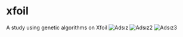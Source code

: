 # xfoil
A study using genetic algorithms on Xfoil
![Adsız](https://user-images.githubusercontent.com/40143379/147733368-fdf4a3d7-40db-4c9f-9f5a-8c890f3ef49b.png)
![Adsız2](https://user-images.githubusercontent.com/40143379/147733371-104b6dec-a224-4ecd-877b-2ad2965cdbcb.png)
![Adsız3](https://user-images.githubusercontent.com/40143379/147733364-dc0e25b7-dcd9-46fb-865a-90dd6ab77dd8.png)
